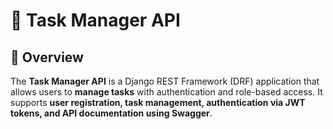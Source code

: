 # 📝 Task Manager API
## 🚀 Overview
The **Task Manager API** is a Django REST Framework (DRF) application that allows users to **manage tasks** with authentication and role-based access. 
It supports **user registration, task management, authentication via JWT tokens, and API documentation using Swagger**.
